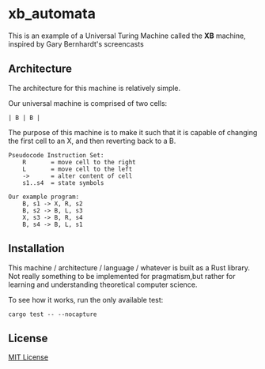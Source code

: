 # xb_automata

This is an example of a Universal Turing Machine called the __XB__ machine, inspired by Gary Bernhardt's screencasts

## Architecture

The architecture for this machine is relatively simple.

Our universal machine is comprised of two cells:
     
    | B | B |
 
The purpose of this machine is to make it such that it is capable of changing the first cell to an X, and then reverting back to a B.
 
    Pseudocode Instruction Set:
        R       = move cell to the right
        L       = move cell to the left
        ->      = alter content of cell 
        s1..s4  = state symbols 

    Our example program:
        B, s1 -> X, R, s2
        B, s2 -> B, L, s3
        X, s3 -> B, R, s4
        B, s4 -> B, L, s1

## Installation

This machine / architecture / language / whatever is built as a Rust library. Not really something to be implemented for pragmatism,but rather for learning and understanding theoretical computer science.

To see how it works, run the only available test:

    cargo test -- --nocapture

## License

[MIT License](https://codemuch.tech/license.txt)